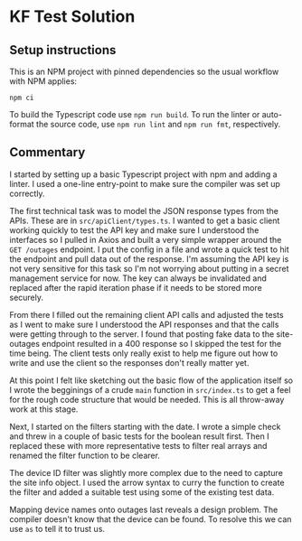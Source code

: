 # KF Test Solution

## Setup instructions

This is an NPM project with pinned dependencies so the usual workflow with NPM applies:

```shell
npm ci
```

To build the Typescript code use `npm run build`. To run the linter or auto-format the source code, use `npm run lint` and `npm run fmt`, respectively.

## Commentary

I started by setting up a basic Typescript project with npm and adding a linter. I used a one-line entry-point to make sure the compiler was set up correctly.

The first technical task was to model the JSON response types from the APIs. These are in `src/apiClient/types.ts`. I wanted to get a basic client working quickly to test the API key and make sure I understood the interfaces so I pulled in Axios and built a very simple wrapper around the `GET /outages` endpoint. I put the config in a file and wrote a quick test to hit the endpoint and pull data out of the response. I'm assuming the API key is not very sensitive for this task so I'm not worrying about putting in a secret management service for now. The key can always be invalidated and replaced after the rapid iteration phase if it needs to be stored more securely.

From there I filled out the remaining client API calls and adjusted the tests as I went to make sure I understood the API responses and that the calls were getting through to the server. I found that posting fake data to the site-outages endpoint resulted in a 400 response so I skipped the test for the time being. The client tests only really exist to help me figure out how to write and use the client so the responses don't really matter yet.

At this point I felt like sketching out the basic flow of the application itself so I wrote the begginings of a crude `main` function in `src/index.ts` to get a feel for the rough code structure that would be needed. This is all throw-away work at this stage.

Next, I started on the filters starting with the date. I wrote a simple check and threw in a couple of basic tests for the boolean result first. Then I replaced these with more representative tests to filter real arrays and renamed the filter function to be clearer.

The device ID filter was slightly more complex due to the need to capture the site info object. I used the arrow syntax to curry the function to create the filter and added a suitable test using some of the existing test data.

Mapping device names onto outages last reveals a design problem. The compiler doesn't know that the device can be found. To resolve this we can use `as` to tell it to trust us.
